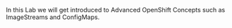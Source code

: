 In this Lab we will get introduced to Advanced OpenShift Concepts such as ImageStreams and ConfigMaps.